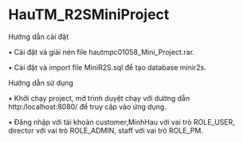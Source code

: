 # HauTM_R2SMiniProject
Hướng dẫn cài đặt

•	Cài đặt và giải nén file hautmpc01058_Mini_Project.rar.

•	Cài đặt và import file MiniR2S.sql để tạo database minir2s.

Hướng dẫn sử dụng

•	Khởi chạy project, mở trình duyệt chạy với dường dẫn  http:/localhost:8080/ để truy cập vào ứng dụng.

•	Đăng nhập với tài khoản customer,MinhHau với vai trò ROLE_USER, director với vai trò ROLE_ADMIN, staff với vai trò ROLE_PM.
